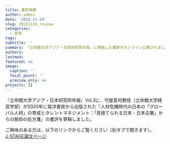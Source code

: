```yaml
---
title: 書評掲載
author: admin
date: '2022-11-24'
slug: 20221124_review
categories:
  - 研究
tags: 
subtitle: ''
summary: 『立命館大学アジア・日本研究所年報』に寄稿した書評がオンライン公開されました。
authors: 
lastmod: 
featured: no
image:
  caption: ''
  focal_point: ''
  preview_only: no
projects: []
---
```


『立命館大学アジア・日本研究所年報』Vol.3に、守屋貴司教授（立命館大学経営学部）が2020年に晃洋書房から出版された『人材危機時代の日本の「グローバル人材」の育成とタレントマネジメント：「見捨てられる日本・日本企業」からの脱却の処方箋』の書評を寄稿しました。

ご興味のある方は、以下のリンクからご覧ください（別タブで開きます）。\
<a href="https://doi.org/10.34389/ritsumeikanasiajapan.3.0_140" target="_blank" rel="noopener noreferrer">J-STAGE論文ページ</a>